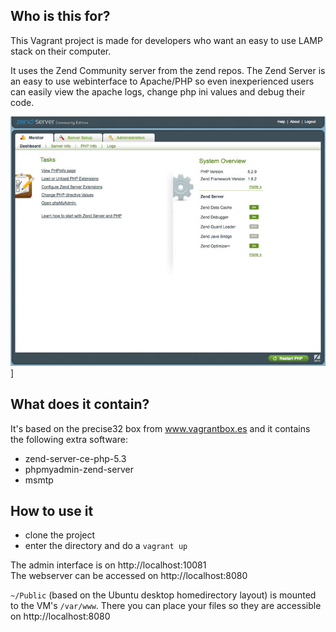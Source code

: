 ## Who is this for? ##
This Vagrant project is made for developers who want an easy to use LAMP stack on their computer.

It uses the Zend Community server from the zend repos. The Zend Server is an easy to use webinterface to Apache/PHP so even inexperienced users can easily view the apache logs, change php ini values and debug their code.

![Zend Server admin screenshot](https://github.com/LeonB/vagrant-zend-server/raw/master/zend-server-admin.jpg)]

## What does it contain? ##
It's based on the precise32 box from www.vagrantbox.es and it contains the following extra software:

* zend-server-ce-php-5.3
* phpmyadmin-zend-server
* msmtp

## How to use it ##
* clone the project
* enter the directory and do a `vagrant up`

The admin interface is on http://localhost:10081<br />
The webserver can be accessed on http://localhost:8080

`~/Public` (based on the Ubuntu desktop homedirectory layout) is mounted to the VM's `/var/www`.
There you can place your files so they are accessible on http://localhost:8080
